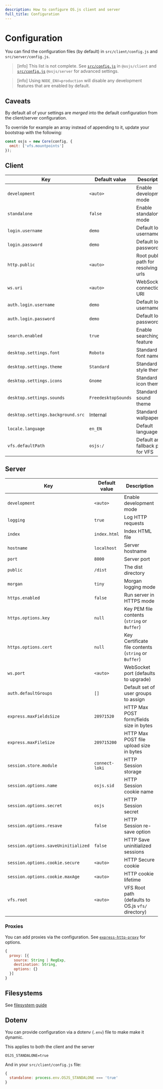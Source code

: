 ```yaml
---
description: How to configure OS.js client and server
full_title: Configuration
---
```


# Configuration

You can find the configuration files (by default) in `src/client/config.js` and `src/server/config.js`.

> [info] This list is not complete. See [`src/config.js`](https://github.com/os-js/osjs-client/blob/master/src/config.js) in `@osjs/client` and [`src/config.js`](https://github.com/os-js/osjs-server/blob/master/src/config.js) `@osjs/server` for advanced settings.

<!-- -->

> [info] Using `NODE_ENV=production` will disable any development features that are enabled by default.

## Caveats

By default all of your settings are *merged* into the default configuration from
the client/server configuration.

To override for example an array instead of appending to it,
update your bootstrap with the following:

```javascript
const osjs = new Core(config, {
  omit: ['vfs.mountpoints']
});
```

## Client

| Key                               | Default value         | Description                                              |
| --------------------------------- | --------------------- | -------------------------------------------------------- |
| `development`                     | `<auto>`              | Enable development mode                                  |
| `standalone`                      | `false`               | Enable standalone mode                                   |
| `login.username`                  | `demo`                | Default login username                                   |
| `login.password`                  | `demo`                | Default login password                                   |
| `http.public`                     | `<auto>`              | Root public path for resolving urls                      |
| `ws.uri`                          | `<auto>`              | WebSocket connection URI                                 |
| `auth.login.username`             | `demo`                | Default login username                                   |
| `auth.login.password`             | `demo`                | Default login password                                   |
| `search.enabled`                  | `true`                | Enable searching feature                                 |
| `desktop.settings.font`           | `Roboto`              | Standard font name                                       |
| `desktop.settings.theme`          | `Standard`            | Standard style theme                                     |
| `desktop.settings.icons`          | `Gnome`               | Standard icon theme                                      |
| `desktop.settings.sounds`         | `FreedesktopSounds`   | Standard sound theme                                     |
| `desktop.settings.background.src` | Internal              | Standard wallpaper                                       |
| `locale.language`                 | `en_EN`               | Default language                                         |
| `vfs.defaultPath`                 | `osjs:/`              | Default and fallback path for VFS                        |

## Server

| Key                                 | Default value       | Description                                                       |
| ----------------------------------- | ------------------- | ----------------------------------------------------------------- |
| `development`                       | `<auto>`            | Enable development mode                                           |
| `logging`                           | `true`              | Log HTTP requests                                                 |
| `index`                             | `index.html`        | Index HTML file                                                   |
| `hostname`                          | `localhost`         | Server hostname                                                   |
| `port`                              | `8000`              | Server port                                                       |
| `public`                            | `/dist`             | The dist directory                                                |
| `morgan`                            | `tiny`              | Morgan logging mode                                               |
| `https.enabled`                     | `false`             | Run server in HTTPS mode                                          |
| `https.options.key`                 | `null`              | Key PEM file contents (`string` or `Buffer`)                      |
| `https.options.cert`                | `null`              | Key Certificate file  contents (`string` or `Buffer`)             |
| `ws.port`                           | `<auto>`            | WebSocket port (defaults to upgrade)                              |
| `auth.defaultGroups`                | `[]`                | Default set of user groups to assign                              |
| `express.maxFieldsSize`             | `20971520`          | HTTP Max POST form/fields size in bytes                           |
| `express.maxFileSize`               | `209715200`         | HTTP Max POST file upload size in bytes                           |
| `session.store.module`              | `connect-loki`      | HTTP Session storage                                              |
| `session.options.name`              | `osjs.sid`          | HTTP Session cookie name                                          |
| `session.options.secret`            | `osjs`              | HTTP Session secret                                               |
| `session.options.resave`            | `false`             | HTTP Session re-save option                                       |
| `session.options.saveUninitialized` | `false`             | HTTP Save uninitialized sessions                                  |
| `session.options.cookie.secure`     | `<auto>`            | HTTP Secure cookie                                                |
| `session.options.cookie.maxAge`     | `<auto>`            | HTTP cookie lifetime                                              |
| `vfs.root`                          | `<auto>`            | VFS Root path (defaults to OS.js `vfs/` directory)                |

### Proxies

You can add proxies via the configuration. See [`express-http-proxy`](https://github.com/villadora/express-http-proxy) for options.

```javascript
{
  proxy: [{
    source: String | RegExp,
    destination: String,
    options: {}
  }]
}
```

## Filesystems

See [filesystem guide](../guide/filesystem/README.md)

## Dotenv

You can provide configuration via a dotenv (`.env`) file to make make it dynamic.

This applies to both the client and the server

```config
OSJS_STANDALONE=true
```

And in your `src/client/config.js` file:

```javascript
{
  standalone: process.env.OSJS_STANDALONE === 'true'
}
```
